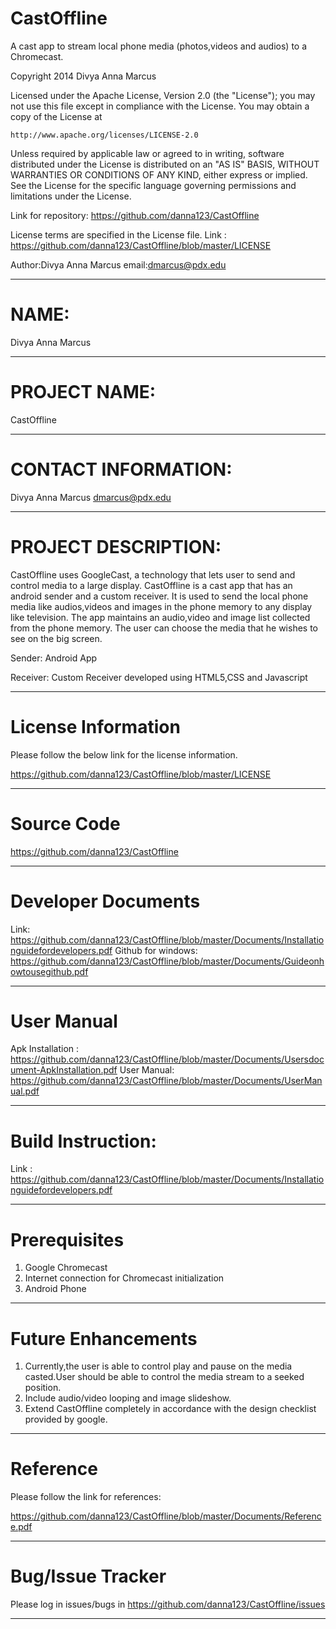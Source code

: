 CastOffline
===========

A cast app to stream local phone media (photos,videos and audios) to a Chromecast.

Copyright 2014 Divya Anna Marcus

Licensed under the Apache License, Version 2.0 (the "License");
you may not use this file except in compliance with the License.
You may obtain a copy of the License at

    http://www.apache.org/licenses/LICENSE-2.0

Unless required by applicable law or agreed to in writing, software
distributed under the License is distributed on an "AS IS" BASIS,
WITHOUT WARRANTIES OR CONDITIONS OF ANY KIND, either express or implied.
See the License for the specific language governing permissions and
limitations under the License.

Link for repository: https://github.com/danna123/CastOffline

License terms are specified in the License file. Link : https://github.com/danna123/CastOffline/blob/master/LICENSE

Author:Divya Anna Marcus
email:dmarcus@pdx.edu

------------------------------------------------------------------------------------------------------------------------

NAME:
=====

Divya Anna Marcus

------------------------------------------------------------------------------------------------------------------------

PROJECT NAME:
=============

CastOffline

----------------------------------------------------------------------------------------------------------------------

CONTACT INFORMATION:
====================

Divya Anna Marcus
dmarcus@pdx.edu

-----------------------------------------------------------------------------------------------------------------------

PROJECT DESCRIPTION:
===================

CastOffline uses GoogleCast, a technology that lets user to send and control media to a large display. CastOffline is a cast app that has an android sender and a custom receiver. It is used to send the local phone media like audios,videos and images in the phone memory to any display like television. The app maintains an audio,video and image list collected from the phone memory. The user can choose the media that he wishes to see on the big screen.

Sender: Android App

Receiver: Custom Receiver developed using HTML5,CSS and Javascript

-----------------------------------------------------------------------------------------------------------------------

License Information
====================

Please follow the below link for the license information.

https://github.com/danna123/CastOffline/blob/master/LICENSE

------------------------------------------------------------------------------------------------------------------------

Source Code
===========

https://github.com/danna123/CastOffline

------------------------------------------------------------------------------------------------------------------------

Developer Documents
===================

Link: https://github.com/danna123/CastOffline/blob/master/Documents/Installationguidefordevelopers.pdf
Github for windows: 
https://github.com/danna123/CastOffline/blob/master/Documents/Guideonhowtousegithub.pdf


------------------------------------------------------------------------------------------------------------------------

User Manual
===========

Apk Installation : 
https://github.com/danna123/CastOffline/blob/master/Documents/Usersdocument-ApkInstallation.pdf
User Manual:       
https://github.com/danna123/CastOffline/blob/master/Documents/UserManual.pdf


------------------------------------------------------------------------------------------------------------------------

Build Instruction:
==================

Link : https://github.com/danna123/CastOffline/blob/master/Documents/Installationguidefordevelopers.pdf


-----------------------------------------------------------------------------------------------------------------------

Prerequisites
==============

1. Google Chromecast
2. Internet connection for Chromecast initialization
3. Android Phone

----------------------------------------------------------------------------------------------------------------------

Future Enhancements
===================
1. Currently,the user is able to control play and pause on the media casted.User should be able to control the media stream to a seeked position.
2. Include audio/video looping and image slideshow.
3. Extend CastOffline completely in accordance with the design checklist provided by google.


-----------------------------------------------------------------------------------------------------------------------

Reference
==========

Please follow the link for references: 

https://github.com/danna123/CastOffline/blob/master/Documents/Reference.pdf


----------------------------------------------------------------------------------------------------------------------

Bug/Issue Tracker
=================

Please log in issues/bugs in https://github.com/danna123/CastOffline/issues

---------------------------------------------------------------------------------------------------------------------



